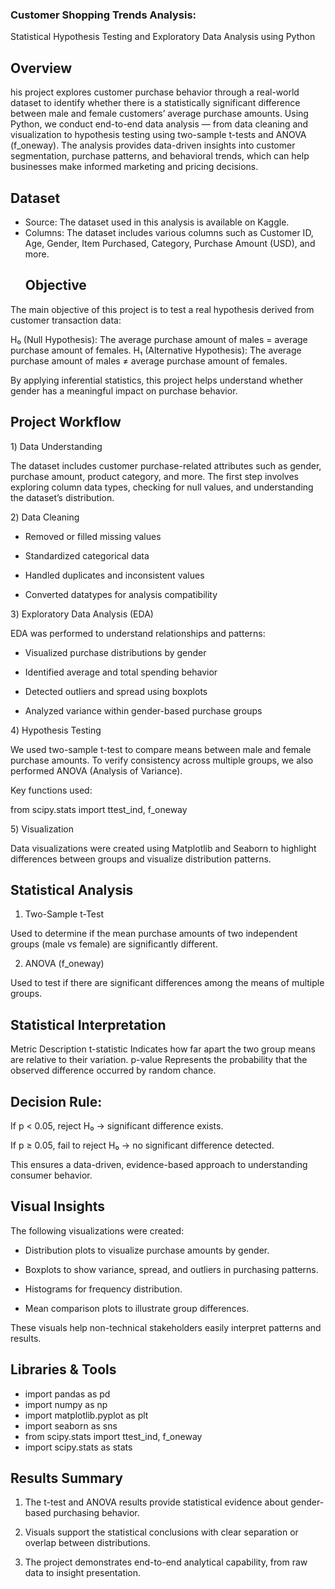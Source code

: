 ### Customer Shopping Trends Analysis: 
Statistical Hypothesis Testing and Exploratory Data Analysis using Python
   ## Overview
his project explores customer purchase behavior through a real-world dataset to identify whether there is a statistically significant difference between male and female customers’ average purchase amounts.
Using Python, we conduct end-to-end data analysis — from data cleaning and visualization to hypothesis testing using two-sample t-tests and ANOVA (f_oneway).
The analysis provides data-driven insights into customer segmentation, purchase patterns, and behavioral trends, which can help businesses make informed marketing and pricing decisions.
   ## Dataset
- Source: The dataset used in this analysis is available on Kaggle.
- Columns: The dataset includes various columns such as Customer ID, Age, Gender, Item Purchased, Category, Purchase Amount (USD), and more.
   ## Objective
The main objective of this project is to test a real hypothesis derived from customer transaction data:

H₀ (Null Hypothesis): The average purchase amount of males = average purchase amount of females.
H₁ (Alternative Hypothesis): The average purchase amount of males ≠ average purchase amount of females.

By applying inferential statistics, this project helps understand whether gender has a meaningful impact on purchase behavior.

##  Project Workflow
1️) Data Understanding

The dataset includes customer purchase-related attributes such as gender, purchase amount, product category, and more.
The first step involves exploring column data types, checking for null values, and understanding the dataset’s distribution.

2️) Data Cleaning

- Removed or filled missing values

- Standardized categorical data

- Handled duplicates and inconsistent values

- Converted datatypes for analysis compatibility

3️) Exploratory Data Analysis (EDA)

EDA was performed to understand relationships and patterns:

- Visualized purchase distributions by gender

- Identified average and total spending behavior

- Detected outliers and spread using boxplots

- Analyzed variance within gender-based purchase groups

4️) Hypothesis Testing

We used two-sample t-test to compare means between male and female purchase amounts.
To verify consistency across multiple groups, we also performed ANOVA (Analysis of Variance).

Key functions used:

from scipy.stats import ttest_ind, f_oneway

5️) Visualization

Data visualizations were created using Matplotlib and Seaborn to highlight differences between groups and visualize distribution patterns.

## Statistical Analysis
1) Two-Sample t-Test

Used to determine if the mean purchase amounts of two independent groups (male vs female) are significantly different.

2) ANOVA (f_oneway)

Used to test if there are significant differences among the means of multiple groups.

## Statistical Interpretation
Metric	Description
t-statistic	Indicates how far apart the two group means are relative to their variation.
p-value	Represents the probability that the observed difference occurred by random chance.

## Decision Rule:

If p < 0.05, reject H₀ → significant difference exists.

If p ≥ 0.05, fail to reject H₀ → no significant difference detected.

This ensures a data-driven, evidence-based approach to understanding consumer behavior.

## Visual Insights

The following visualizations were created:

- Distribution plots to visualize purchase amounts by gender.

- Boxplots to show variance, spread, and outliers in purchasing patterns.

- Histograms for frequency distribution.

- Mean comparison plots to illustrate group differences.

These visuals help non-technical stakeholders easily interpret patterns and results.

## Libraries & Tools
- import pandas as pd
- import numpy as np
- import matplotlib.pyplot as plt
- import seaborn as sns
- from scipy.stats import ttest_ind, f_oneway
- import scipy.stats as stats

## Results Summary

1) The t-test and ANOVA results provide statistical evidence about gender-based purchasing behavior.

2) Visuals support the statistical conclusions with clear separation or overlap between distributions.

3) The project demonstrates end-to-end analytical capability, from raw data to insight presentation.
